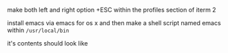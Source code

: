 
make both left and right option +ESC within the profiles section of iterm 2

install emacs via emacs for os x and then make a shell script named emacs within `/usr/local/bin`

it's contents should look like
